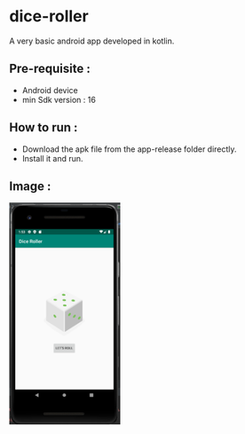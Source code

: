 # dice-roller
A very basic android app developed in kotlin.

## Pre-requisite : 
* Android device
* min Sdk version : 16
## How to run : 
* Download the apk file from the app-release folder directly.
* Install it and run.
## Image :
<img src="/app-release/image.png" height=400 width=200>

